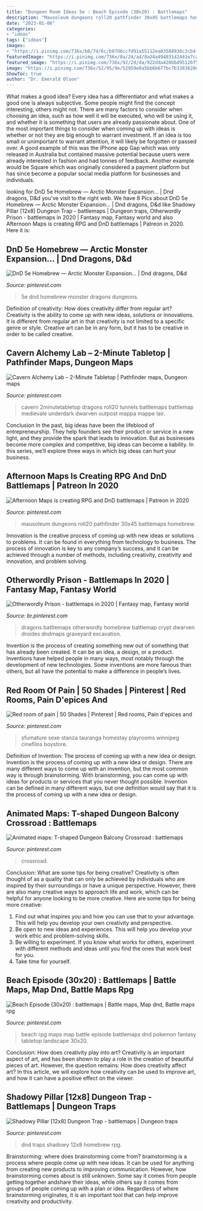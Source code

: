 ```yaml
---
title: "Dungeon Room Ideas 5e : Beach Episode (30x20) : Battlemaps"
description: "Mausoleum dungeons roll20 pathfinder 30x45 battlemaps homebrew"
date: "2023-01-06"
categories:
- "ideas"
tags: ["ideas"]
images:
- "https://i.pinimg.com/736x/b8/7d/6c/b87d6ccfd91a55112ea03588936c2cb4.jpg"
featuredImage: "https://i.pinimg.com/736x/8a/24/a4/8a24a49483142441e7caddcd67836663.jpg"
featured_image: "https://i.pinimg.com/736x/92/2d/da/922dda420bbd95126f5a9db6b48ac8db.jpg"
image: "https://i.pinimg.com/736x/52/95/9e/52959e0a5bb6b677bc7b3383620e2b3b.jpg"
ShowToc: true
author: "Dr. Emerald Olson"
---
```



What makes a good idea?
Every idea has a differentiator and what makes a good one is always subjective. Some people might find the concept interesting, others might not. There are many factors to consider when choosing an idea, such as how well it will be executed, who will be using it, and whether it is something that users are already passionate about. 
One of the most important things to consider when coming up with ideas is whether or not they are big enough to warrant investment. If an idea is too small or unimportant to warrant attention, it will likely be forgotten or passed over. A good example of this was the iPhone app Gap which was only released in Australia but contained massive potential because users were already interested in fashion and had tonnes of feedback. Another example would be Square which was originally considered a payment platform but has since become a popular social media platform for businesses and individuals.

	

		
looking for DnD 5e Homebrew — Arctic Monster Expansion... | Dnd dragons, D&amp;d you've visit to the right web. We have 8 Pics about DnD 5e Homebrew — Arctic Monster Expansion... | Dnd dragons, D&amp;d like Shadowy Pillar [12x8] Dungeon Trap - battlemaps | Dungeon traps, Otherwordly Prison - battlemaps in 2020 | Fantasy map, Fantasy world and also Afternoon Maps is creating RPG and DnD battlemaps | Patreon in 2020. Here it is:
		
    
## DnD 5e Homebrew — Arctic Monster Expansion... | Dnd Dragons, D&amp;d

<img loading=lazy src="https://i.pinimg.com/736x/9c/91/05/9c91051fba38d9e6822d5cb1a9d07f90.jpg" onerror="this.onerror=null;this.src='https://tse1.mm.bing.net/th?id=OIP.Xg3UAx5lZEzguuwu9dtQ0gHaKe&amp;pid=15.1';" alt="DnD 5e Homebrew — Arctic Monster Expansion... | Dnd dragons, D&amp;d">

_Source: pinterest.com_

>5e dnd homebrew monster dragons dungeons. 

	

Definition of creativity: How does creativity differ from regular art?
Creativity is the ability to come up with new ideas, solutions or innovations. It is different from regular art in that creativity is not limited to a specific genre or style. Creative art can be in any form, but it has to be creative in order to be called creative.

    
## Cavern Alchemy Lab – 2-Minute Tabletop | Pathfinder Maps, Dungeon Maps

<img loading=lazy src="https://i.pinimg.com/736x/8a/24/a4/8a24a49483142441e7caddcd67836663.jpg" onerror="this.onerror=null;this.src='https://tse1.mm.bing.net/th?id=OIP.AvczPb1Wrv9KumfbpAANFwHaFI&amp;pid=15.1';" alt="Cavern Alchemy Lab – 2-Minute Tabletop | Pathfinder maps, Dungeon maps">

_Source: pinterest.com_

>cavern 2minutetabletop dragons roll20 tunnels battlemaps battlemap medievale underdark dwarven outpost mappa mappe lair. 

	

Conclusion
In the past, big ideas have been the lifeblood of entrepreneurship. They help founders see their product or service in a new light, and they provide the spark that leads to innovation. But as businesses become more complex and competitive, big ideas can become a liability. In this series, we’ll explore three ways in which big ideas can hurt your business.

    
## Afternoon Maps Is Creating RPG And DnD Battlemaps | Patreon In 2020

<img loading=lazy src="https://i.pinimg.com/736x/92/2d/da/922dda420bbd95126f5a9db6b48ac8db.jpg" onerror="this.onerror=null;this.src='https://tse1.mm.bing.net/th?id=OIP.lheYlMAuCw3pTgD-9VdBwwHaLH&amp;pid=15.1';" alt="Afternoon Maps is creating RPG and DnD battlemaps | Patreon in 2020">

_Source: pinterest.com_

>mausoleum dungeons roll20 pathfinder 30x45 battlemaps homebrew. 

	

Innovation is the creative process of coming up with new ideas or solutions to problems. It can be found in everything from technology to business. The process of innovation is key to any company’s success, and it can be achieved through a number of methods, including creativity, creativity and innovation, and problem solving.

    
## Otherwordly Prison - Battlemaps In 2020 | Fantasy Map, Fantasy World

<img loading=lazy src="https://i.pinimg.com/736x/d5/a0/d5/d5a0d5eb178cf39cf196d89486ae18fb.jpg" onerror="this.onerror=null;this.src='https://tse3.mm.bing.net/th?id=OIP.FgBkqccURC7s1G0wX7gF5AHaK5&amp;pid=15.1';" alt="Otherwordly Prison - battlemaps in 2020 | Fantasy map, Fantasy world">

_Source: br.pinterest.com_

>dragons battlemaps otherwordly homebrew battlemap crypt dwarven droides dndmaps graveyard excavation. 

	

Invention is the process of creating something new out of something that has already been created. It can be an idea, a design, or a product. Inventions have helped people in many ways, most notably through the development of new technologies. Some inventions are more famous than others, but all have the potential to make a difference in people’s lives.

    
## Red Room Of Pain | 50 Shades | Pinterest | Red Rooms, Pain D&#039;epices And

<img loading=lazy src="https://s-media-cache-ak0.pinimg.com/736x/2b/1f/d6/2b1fd6e99b9a41d03d4239ddc00cded5.jpg" onerror="this.onerror=null;this.src='https://tse3.mm.bing.net/th?id=OIP.nImRgQ921zPSf_Pcr4idvgHaE8&amp;pid=15.1';" alt="Red room of pain | 50 Shades | Pinterest | Red rooms, Pain d&#039;epices and">

_Source: pinterest.com_

>sfumature sexe stanza tauranga homestay playrooms winnipeg cinefilos boystore. 

	

Definition of Invention: The process of coming up with a new idea or design.
Invention is the process of coming up with a new idea or design. There are many different ways to come up with an invention, but the most common way is through brainstorming. With brainstorming, you can come up with ideas for products or services that you never thought possible. Invention can be defined in many different ways, but one definition would say that it is the process of coming up with a new idea or design.

    
## Animated Maps: T-shaped Dungeon Balcony Crossroad : Battlemaps

<img loading=lazy src="https://i.pinimg.com/736x/30/a4/29/30a42900856baba78be6db1ec52c3ee9.jpg" onerror="this.onerror=null;this.src='https://tse4.mm.bing.net/th?id=OIP.tng_GXH7t-w5_XK9VIn3CQHaEK&amp;pid=15.1';" alt="Animated maps: T-shaped Dungeon Balcony Crossroad : battlemaps">

_Source: pinterest.com_

>crossroad. 

	

Conclusion: What are some tips for being creative?
Creativity is often thought of as a quality that can only be achieved by individuals who are inspired by their surroundings or have a unique perspective. However, there are also many creative ways to approach life and work, which can be helpful for anyone looking to be more creative. Here are some tips for being more creative: 
1) Find out what inspires you and how you can use that to your advantage. This will help you develop your own creativity and perspective. 
2) Be open to new ideas and experiences. This will help you develop your work ethic and problem-solving skills. 
3) Be willing to experiment. If you know what works for others, experiment with different methods and ideas until you find the ones that work best for you. 
4) Take time for yourself.

    
## Beach Episode (30x20) : Battlemaps | Battle Maps, Map Dnd, Battle Maps Rpg

<img loading=lazy src="https://i.pinimg.com/736x/52/95/9e/52959e0a5bb6b677bc7b3383620e2b3b.jpg" onerror="this.onerror=null;this.src='https://tse4.mm.bing.net/th?id=OIP._JCjRcAGdUzBTUGVFLb7bQHaE8&amp;pid=15.1';" alt="Beach Episode (30x20) : battlemaps | Battle maps, Map dnd, Battle maps rpg">

_Source: pinterest.com_

>beach rpg maps map battle episode battlemaps dnd pokemon fantasy tabletop landscape 30x20. 

	

Conclusion: How does creativity play into art?
Creativity is an important aspect of art, and has been shown to play a role in the creation of beautiful pieces of art. However, the question remains: How does creativity affect art? In this article, we will explore how creativity can be used to improve art, and how it can have a positive effect on the viewer.

    
## Shadowy Pillar [12x8] Dungeon Trap - Battlemaps | Dungeon Traps

<img loading=lazy src="https://i.pinimg.com/736x/b8/7d/6c/b87d6ccfd91a55112ea03588936c2cb4.jpg" onerror="this.onerror=null;this.src='https://tse3.mm.bing.net/th?id=OIP.56S_EhEHUgOvDUQhohRbIgHaE8&amp;pid=15.1';" alt="Shadowy Pillar [12x8] Dungeon Trap - battlemaps | Dungeon traps">

_Source: pinterest.com_

>dnd traps shadowy 12x8 homebrew rpg. 

	

Brainstorming: where does brainstorming come from?
brainstorming is a process where people come up with new ideas. It can be used for anything from creating new products to improving communication. However, how brainstorming comes about is still unknown. Some say it comes from people getting together andshare their ideas, while others say it comes from groups of people coming up with a plan or idea. Regardless of where brainstorming originates, it is an important tool that can help improve creativity and productivity.


